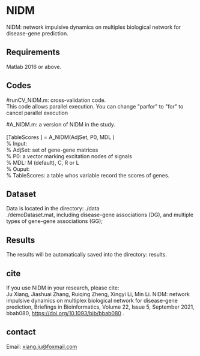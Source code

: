 # NIDM
NIDM: network impulsive dynamics on multiplex biological network for disease-gene prediction.


## Requirements
Matlab 2016 or above.   


## Codes 
#runCV_NIDM.m: cross-validation code.  <br>
This code allows parallel execution. You can change "parfor" to "for" to cancel parallel execution  <br>
 
#A_NIDM.m: a version of NIDM in the study. <br>   
[TableScores ] = A_NIDM(AdjSet, P0, MDL )<br>
% Input:  <br>
% AdjSet: set of gene-gene matrices <br> 
% P0: a vector marking excitation nodes of signals  <br>
% MDL: M (default), C, R or L <br>
% Ouput: <br>
% TableScores: a table whos variable record the scores of genes.  <br> 


## Dataset
Data is located in the directory: ./data <br>
./demoDataset.mat, including disease-gene associations (DG), and multiple types of gene-gene associations (GG);  <br> 


## Results 
The results will be automatically saved into the directory: results.  

## cite
If you use NIDM in your research, please cite: <br> 
Ju Xiang, Jiashuai Zhang, Ruiqing Zheng, Xingyi Li, Min Li. NIDM: network impulsive dynamics on multiplex biological network for disease-gene prediction, Briefings in Bioinformatics, Volume 22, Issue 5, September 2021, bbab080, https://doi.org/10.1093/bib/bbab080
.


## contact<br>
Email: xiang.ju@foxmail.com 
